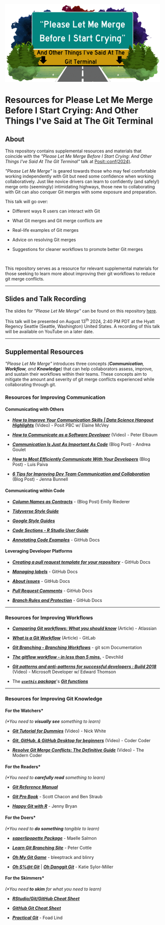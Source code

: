 
<img src="images/plmm-gh-header.gif" alt="Please Let Me Merge Before I Start Crying: And Other Things I&apos;ve Said At The Git Terminal" style="max-width=&apos;100%&apos;"/>

# **Resources for Please Let Me Merge Before I Start Crying: And Other Things I've Said at The Git Terminal** <br>

## **About**

This repository contains supplemental resources and materials that coincide with the *"Please Let Me Merge Before I Start Crying: And Other Things I've Said At The Git Terminal"* talk at [Posit::conf(2024)](https://reg.conf.posit.co/flow/posit/positconf24/publiccatalog/page/publiccatalog/session/1712003906159001eMTZ).

*"Please Let Me Merge"* is geared towards those who may feel comfortable working independently with Git but need some confidence when working collaboratively. Just like novice drivers can learn to confidently (and safely!) merge onto (seemingly) intimidating highways, those new to collaborating with Git can also conquer Git merges with some exposure and preparation.

This talk will go over:

-   Different ways R users can interact with Git

-   What Git merges and Git merge conflicts are

-   Real-life examples of Git merges

-   Advice on resolving Git merges

-   Suggestions for cleaner workflows to promote better Git merges

<br>

This repository serves as a resource for relevant supplemental materials for those seeking to learn more about improving their git workflows to reduce git merge conflicts.

------------------------------------------------------------------------

## **Slides and Talk Recording**

The slides for *"Please Let Me Merge"* can be found on this repository [here](https://meghansaha.github.io/please_let_me_merge/#/title-slide).

This talk will be presented on August 13<sup>th</sup> 2024, 2:40 PM PDT at the Hyatt Regency Seattle (Seattle, Washington) United States. A recording of this talk will be available on YouTube on a later date.

------------------------------------------------------------------------

## **Supplemental Resources**

*"Please Let Me Merge"* introduces three concepts *(**Communication**, **Workflow**, and **Knowledge**)* that can help collaborators assess, improve, and sustain their workflows within their teams. These concepts aim to mitigate the amount and severity of git merge conflicts experienced while collaborating through git.

### **Resources for Improving Communication**

#### Communicating with Others

-   [***How to Improve Your Communication Skills \| Data Science Hangout Highlights***](https://www.youtube.com/watch?v=SUZw5GjKNRg) (Video) - Posit PBC w/ Elaine McVey

-   [***How to Communicate as a Software Developer***](https://www.youtube.com/watch?v=lOvEOlCcMBI) (Video) - Peter Elbaum

-   [***Communication Is Just As Important As Code***](https://corgibytes.com/blog/2016/06/06/communication-and-code/) (Blog Post) - Andrea Goulet

-   [***How to Most Efficiently Communicate With Your Developers***](https://www.bairesdev.com/blog/developer-communication/) (Blog Post) - Luis Paiva

-   [***6 Tips for Improving Dev Team Communication and Collaboration***](https://semaphoreci.com/blog/dev-team-communication) (Blog Post) - Jenna Bunnell

#### Communicating within Code

-   [***Column Names as Contracts***](https://www.emilyriederer.com/post/column-name-contracts/) - (Blog Post) Emily Riederer

-   [***Tidyverse Style Guide***](https://style.tidyverse.org/index.html)

-   [***Google Style Guides***](https://google.github.io/styleguide/)

-   [***Code Sections - R Studio User Guide***](https://docs.posit.co/ide/user/ide/guide/code/code-sections.html)

-   [***Annotating Code Examples***](Annotating%20code%20examples) - GitHub Docs

#### Leveraging Developer Platforms

-   [***Creating a pull request template for your repository***](https://docs.github.com/en/communities/using-templates-to-encourage-useful-issues-and-pull-requests/creating-a-pull-request-template-for-your-repository) - GitHub Docs

-   [***Managing labels***](https://docs.github.com/en/issues/using-labels-and-milestones-to-track-work/managing-labels) - GitHub Docs

-   [***About issues***](https://docs.github.com/en/issues/tracking-your-work-with-issues/about-issues) - GitHub Docs

-   [***Pull Request Comments***](https://docs.github.com/en/pull-requests/collaborating-with-pull-requests/reviewing-changes-in-pull-requests/commenting-on-a-pull-request) - GitHub Docs

-   [***Branch Rules and Protection***](https://docs.github.com/en/repositories/configuring-branches-and-merges-in-your-repository/managing-protected-branches/managing-a-branch-protection-rule) - GitHub Docs

------------------------------------------------------------------------

### **Resources for Improving Workflows**

-   [***Comparing Git workflows: What you should know***](https://www.atlassian.com/git/tutorials/comparing-workflows) (Article) - Atlassian

-   [***What is a Git Workflow***](https://about.gitlab.com/topics/version-control/what-is-git-workflow/) (Article) - GitLab

-   [***Git Branching - Branching Workflows***](https://git-scm.com/book/en/v2/Git-Branching-Branching-Workflows) - git scm Documentation

-   [***The gitflow workflow - in less than 5 mins.***](https://www.youtube.com/watch?v=1SXpE08hvGs) - Devchild

-   [***Git patterns and anti-patterns for successful developers : Build 2018***](https://www.youtube.com/watch?v=ykZbBD-CmP8) (Video) - Microsoft Developer w/ Edward Thomson

-   The [***`usethis` package***](https://usethis.r-lib.org/index.html)'s [***Git functions***](https://usethis.r-lib.org/reference/index.html#git-and-github)

------------------------------------------------------------------------

### **Resources for Improving Git Knowledge**

#### For the Watchers\*

<i>(\*You need to **visually see** something to learn)</i>

-   [***Git Tutorial for Dummies***](https://www.youtube.com/watch?v=mJ-qvsxPHpY) (Video) - Nick White

-   [***Git, GitHub, & GitHub Desktop for beginners***](https://www.youtube.com/watch?v=8Dd7KRpKeaE) (Video) - Coder Coder

-   [***Resolve Git Merge Conflicts: The Definitive Guide***](https://www.youtube.com/watch?v=Sqsz1-o7nXk) (Video) - The Modern Coder

#### For the Readers\*

<i>(\*You need to **carefully read** something to learn)</i>

-   [***Git Reference Manual***](https://git-scm.com/docs)

-   [***Git Pro Book***](https://git-scm.com/book/en/v2) - Scott Chacon and Ben Straub

-   [***Happy Git with R***](https://happygitwithr.com/) - Jenny Bryan

#### For the Doers\*

<i>(\*You need to **do something** tangible to learn)</i>

-   [***saperlipopette Package***](https://maelle.github.io/saperlipopette/index.html) - Maelle Salmon

-   [***Learn Git Branching Site***](https://learngitbranching.js.org/) - Peter Cottle

-   [***Oh My Git Game***](https://ohmygit.org/) - bleeptrack and blinry

-   [***Oh S%\@t Git***](https://ohshitgit.com/) \| [***Oh Danggit Git***](https://dangitgit.com/en) - Katie Sylor-Miller

#### For the Skimmers\*

<i>(\*You need **to skim** for what you need to learn)</i>

-   [***RStudio/Git/GitHub Cheat Sheet***](https://rstudio.github.io/cheatsheets/git-github.pdf)

-   [***GitHub Git Cheat Sheet***](https://education.github.com/git-cheat-sheet-education.pdf)

-   [***Practical Git***](https://practicalgit.com/) - Foad Lind
